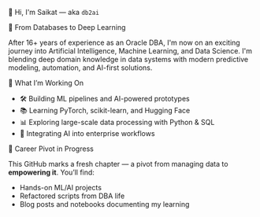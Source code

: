 👋 Hi, I'm Saikat — aka `db2ai`

🎯 From Databases to Deep Learning

After 16+ years of experience as an Oracle DBA, I'm now on an exciting journey into Artificial Intelligence, Machine Learning, and Data Science. I'm blending deep domain knowledge in data systems with modern predictive modeling, automation, and AI-first solutions.

🧠 What I’m Working On

- 🛠️ Building ML pipelines and AI-powered prototypes
- 📚 Learning PyTorch, scikit-learn, and Hugging Face
- 📊 Exploring large-scale data processing with Python & SQL
- 🤖 Integrating AI into enterprise workflows



🔄 Career Pivot in Progress

This GitHub marks a fresh chapter — a pivot from managing data to **empowering it**. You’ll find:
- Hands-on ML/AI projects
- Refactored scripts from DBA life
- Blog posts and notebooks documenting my learning




